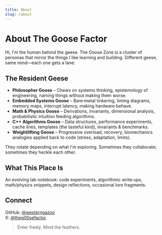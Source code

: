 ```yaml
---
title: About
slug: /about
---
```


# About The Goose Factor

Hi, I'm the human behind the geese. The Goose Zone is a cluster of personas that mirror the things I like learning and building. Different geese, same mind—each one gets a lane:

## The Resident Geese
- **Philosopher Goose** – Chews on systems thinking, epistemology of engineering, naming things without making them worse.
- **Embedded Systems Goose** – Bare‑metal tinkering, timing diagrams, memory maps, interrupt latency, making hardware behave.
- **Math & Physics Goose** – Derivations, invariants, dimensional analysis, probabilistic intuition feeding algorithms.
- **C++ Algorithms Goose** – Data structures, performance experiments, cache lines, templates (the tasteful kind), invariants & benchmarks.
- **Weightlifting Goose** – Progressive overload, recovery, biomechanics analogies applied back to code (stress, adaptation, limits).

They rotate depending on what I'm exploring. Sometimes they collaborate; sometimes they heckle each other.

## What This Place Is
An evolving lab notebook: code experiments, algorithmic write‑ups, math/physics snippets, design reflections, occasional lore fragments.

## Connect
GitHub: [@westerngazoo](https://github.com/westerngazoo)  
X: [@theg00sefactor](https://x.com/theg00sefactor)

> Enter freely. Mind the feathers.
